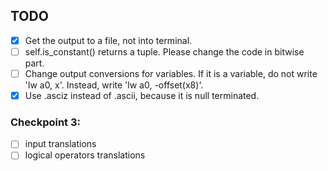 ## TODO

- [x] Get the output to a file, not into terminal.
- [ ] self.is_constant() returns a tuple. Please change the code in bitwise part.
- [ ] Change output conversions for variables. If it is a variable, do not write 'lw a0, x'. Instead, write 'lw a0, -offset(x8)'.
- [x] Use .asciz instead of .ascii, because it is null terminated.

### Checkpoint 3:

- [ ] input translations
- [ ] logical operators translations
